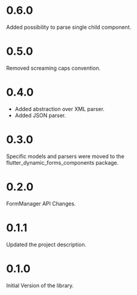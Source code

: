 # 0.6.0

Added possibility to parse single child component.

# 0.5.0

Removed screaming caps convention.

# 0.4.0

- Added abstraction over XML parser.
- Added JSON parser.

# 0.3.0

Specific models and parsers were moved to the flutter_dynamic_forms_components package.

# 0.2.0

FormManager API Changes.

# 0.1.1

Updated the project description.

# 0.1.0

Initial Version of the library.
